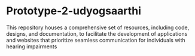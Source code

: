# Prototype-2-udyogsaarthi
This repository houses a comprehensive set of resources, including code, designs, and documentation, to facilitate the development of applications and websites that prioritize seamless communication for individuals with hearing impairments
